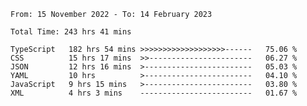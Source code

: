 <!-- <div align="center">
  
  ![](https://raw.githubusercontent.com/iaizawa0623/github-stats/master/generated/overview.svg#gh-dark-mode-only)
  ![](https://raw.githubusercontent.com/iaizawa0623/github-stats/master/generated/overview.svg#gh-light-mode-only)
  ![](https://raw.githubusercontent.com/iaizawa0623/github-stats/master/generated/languages.svg#gh-dark-mode-only)
  ![](https://raw.githubusercontent.com/iaizawa0623/github-stats/master/generated/languages.svg#gh-light-mode-only)

</div> -->


<!--
<a href="https://github.com/anuraghazra/github-readme-stats">
  <img src="https://github-readme-stats.vercel.app/api?username=iaizawa0623&show_icons=true&count_private=true&theme=dracula&line_height=40" />
  <img src="https://github-readme-stats.vercel.app/api/top-langs/?username=iaizawa0623&count_private=true&theme=dracula" />
</a>

***
-->

<!--START_SECTION:waka-->

```text
From: 15 November 2022 - To: 14 February 2023

Total Time: 243 hrs 41 mins

TypeScript   182 hrs 54 mins >>>>>>>>>>>>>>>>>>>------   75.06 %
CSS          15 hrs 17 mins  >>-----------------------   06.27 %
JSON         12 hrs 16 mins  >------------------------   05.03 %
YAML         10 hrs          >------------------------   04.10 %
JavaScript   9 hrs 15 mins   >------------------------   03.80 %
XML          4 hrs 3 mins    -------------------------   01.67 %
```

<!--END_SECTION:waka-->
